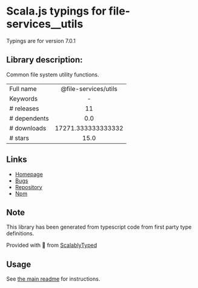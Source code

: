 
# Scala.js typings for file-services__utils

Typings are for version 7.0.1

## Library description:
Common file system utility functions.

|                    |                 |
| ------------------ | :-------------: |
| Full name          | @file-services/utils |
| Keywords           | - |
| # releases         | 11 |
| # dependents       | 0.0 |
| # downloads        | 17271.333333333332 |
| # stars            | 15.0 |

## Links
- [Homepage](https://github.com/wixplosives/file-services)
- [Bugs](https://github.com/wixplosives/file-services/issues)
- [Repository](https://github.com/wixplosives/file-services/tree/master)
- [Npm](https://www.npmjs.com/package/%40file-services%2Futils)
    


## Note
This library has been generated from typescript code from first party type definitions.

Provided with :purple_heart: from [ScalablyTyped](https://github.com/oyvindberg/ScalablyTyped)

## Usage
See [the main readme](../../readme.md) for instructions.


